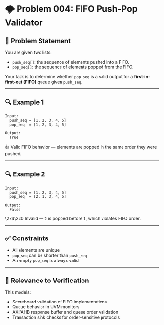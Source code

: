 # 🌩️ Problem 004: FIFO Push-Pop Validator

## 📝 Problem Statement

You are given two lists:

- `push_seq[]`: the sequence of elements pushed into a FIFO.
- `pop_seq[]`: the sequence of elements popped from the FIFO.

Your task is to determine whether `pop_seq` is a valid output for a **first-in-first-out (FIFO)** queue given `push_seq`.

---

## 🔍 Example 1

```
Input:
  push_seq = [1, 2, 3, 4, 5]
  pop_seq  = [1, 2, 3, 4, 5]

Output:
  True
```

👍 Valid FIFO behavior — elements are popped in the same order they were pushed.

---

## 🔍 Example 2

```
Input:
  push_seq = [1, 2, 3, 4, 5]
  pop_seq  = [2, 1, 3, 4, 5]

Output:
  False
```

\274\230 Invalid — `2` is popped before `1`, which violates FIFO order.

---

## ✅ Constraints

- All elements are unique
- `pop_seq` can be shorter than `push_seq`
- An empty `pop_seq` is always valid

---

## 🎯 Relevance to Verification

This models:

- Scoreboard validation of FIFO implementations  
- Queue behavior in UVM monitors  
- AXI/AHB response buffer and queue order validation  
- Transaction sink checks for order-sensitive protocols


